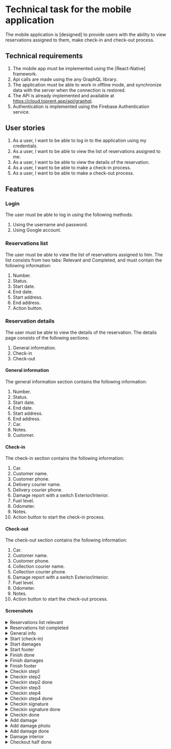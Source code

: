 # Technical task for the mobile application

The mobile application is [designed] to provide users with the ability to view reservations assigned to them, make check-in and check-out process.

## Technical requirements
1. The mobile app must be implemented using the [React-Native] framework.
2. Api calls are made using the any GraphQL library.
3. The application must be able to work in offline mode, and synchronize data with the server when the connection is restored.
4. The API is already implemented and available at https://cloud.toprent.app/api/graphql.
5. Authentication is implemented using the Firebase Authentication service.

## User stories
1. As a user, I want to be able to log in to the application using my credentials.
2. As a user, I want to be able to view the list of reservations assigned to me.
3. As a user, I want to be able to view the details of the reservation.
4. As a user, I want to be able to make a check-in process.
5. As a user, I want to be able to make a check-out process.

## Features

### Login
The user must be able to log in using the following methods:
1. Using the username and password.
2. Using Google account.

### Reservations list
The user must be able to view the list of reservations assigned to him.
The list consists from two tabs: Relevant and Completed, and must contain the following information:
1. Number.
2. Status.
3. Start date.
4. End date.
5. Start address.
6. End address.
7. Action button.

### Reservation details
The user must be able to view the details of the reservation.
The details page consists of the following sections:
1. General information.
2. Check-in
3. Check-out

#### General information
The general information section contains the following information:
1. Number.
2. Status.
3. Start date.
4. End date.
5. Start address.
6. End address.
7. Car.
8. Notes.
9. Customer.

#### Check-in
The check-in section contains the following information:
1. Car.
2. Customer name.
3. Customer phone.
4. Delivery courier name.
5. Delivery courier phone.
6. Damage report with a switch Exterior/Interior.
7. Fuel level.
8. Odometer.
9. Notes.
10. Action button to start the check-in process.

#### Check-out
The check-out section contains the following information:
1. Car.
2. Customer name.
3. Customer phone.
4. Collection courier name.
5. Collection courier phone.
6. Damage report with a switch Exterior/Interior.
7. Fuel level.
8. Odometer.
9. Notes.
10. Action button to start the check-out process.


#### Screenshots
<details>
  <summary>Reservations list relevant</summary>
  <img alt="reservations-relevant" src=".github/reservations-relevant.png" />
</details>
<details>
  <summary>Reservations list completed</summary>
  <img alt="reservations-completed" src=".github/reservations-completed.png" />
</details>
<details>
  <summary>General info</summary>
  <img alt="general-info" src=".github/general-info.png" />
</details>
<details>
  <summary>Start (check-in)</summary>
  <img alt="start" src=".github/start.png" />
</details>
<details>
  <summary>Start damages</summary>
  <img alt="start-damages" src=".github/start-damages.png" />
</details>
<details>
  <summary>Start footer</summary>
  <img alt="start-footer" src=".github/start-footer.png" />
</details>
<details>
  <summary>Finish done</summary>
  <img alt="finish-done" src=".github/finish-done.png" />
</details>
<details>
  <summary>Finish damages</summary>
  <img alt="finish-damages" src=".github/finish-damages.png" />
</details>
<details>
  <summary>Finish footer</summary>
  <img alt="finish-footer" src=".github/finish-footer.png" />
</details>
<details>
  <summary>Checkin step1</summary>
  <img alt="checkin-step1" src=".github/checkin-step1.png" />
</details>
<details>
  <summary>Checkin step2</summary>
  <img alt="checkin-step2" src=".github/checkin-step2.png" />
</details>
<details>
  <summary>Checkin step2 done</summary>
  <img alt="checkin-step2-done" src=".github/checkin-step2-done.png" />
</details>
<details>
  <summary>Checkin step3</summary>
  <img alt="checkin-step3" src=".github/checkin-step3.png" />
</details>
<details>
  <summary>Checkin step4</summary>
  <img alt="checkin-step4" src=".github/checkin-step4.png" />
</details>
<details>
  <summary>Checkin step4 done</summary>
  <img alt="checkin-step4-done" src=".github/checkin-step4-done.png" />
</details>
<details>
  <summary>Checkin signature</summary>
  <img alt="checkin-signature" src=".github/checkin-signature.png" />
</details>
<details>
  <summary>Checkin signature done</summary>
  <img alt="checkin-signature-done" src=".github/checkin-signature-done.png" />
</details>
<details>
  <summary>Checkin done</summary>
  <img alt="checkin-done" src=".github/checkin-done.png" />
</details>
<details>
  <summary>Add damage</summary>
  <img alt="add-damage" src=".github/add-damage.png" />
</details>
<details>
  <summary>Add damage photo</summary>
  <img alt="add-damage-photo" src=".github/add-damage-photo.png" />
</details>
<details>
  <summary>Add damage done</summary>
  <img alt="add-damage-done" src=".github/add-damage-done.png" />
</details>
<details>
  <summary>Damage interior</summary>
  <img alt="damage-interior" src=".github/damage-interior.png" />
</details>
<details>
  <summary>Checkout half done</summary>
  <img alt="checkout-half-done" src=".github/checkout-half-done.png" />
</details>
